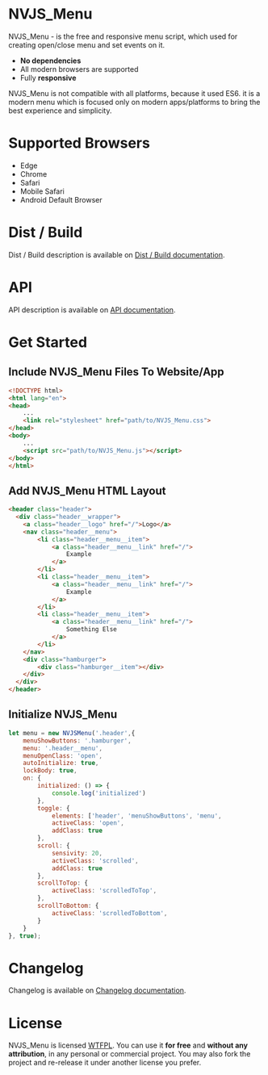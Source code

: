NVJS_Menu
==========

<!-- [![Greenkeeper badge](https://badges.greenkeeper.io/nolimits4web/Swiper.svg)](https://greenkeeper.io/) -->

NVJS_Menu - is the free and responsive menu script, which used for creating open/close menu and set events on it.

- **No dependencies**
- All modern browsers are supported
- Fully **responsive**

NVJS_Menu is not compatible with all platforms, because it used ES6. it is a modern menu which is focused only on modern apps/platforms to bring the best experience and simplicity.

<!-- _Read documentation in other languages:_
[_Русский_](documentation/README.ru-Ru.md) -->

# Supported Browsers

 - Edge
 - Chrome
 - Safari
 - Mobile Safari
 - Android Default Browser

# Dist / Build

Dist / Build description is available on [Dist / Build documentation](documentation/build.md).

# API

API description is available on [API documentation](documentation/api.md).



# Get Started

## Include NVJS_Menu Files To Website/App

```html
<!DOCTYPE html>
<html lang="en">
<head>
    ...
    <link rel="stylesheet" href="path/to/NVJS_Menu.css">
</head>
<body>
    ...
    <script src="path/to/NVJS_Menu.js"></script>
</body>
</html>
```


## Add NVJS_Menu HTML Layout

```html
<header class="header">
  <div class="header__wrapper">
    <a class="header__logo" href="/">Logo</a>
    <nav class="header__menu">
        <li class="header__menu__item">
            <a class="header__menu__link" href="/">
                Example 
            </a>
        </li>
        <li class="header__menu__item">
            <a class="header__menu__link" href="/">
                Example 
            </a>
        </li>
        <li class="header__menu__item">
            <a class="header__menu__link" href="/">
                Something Else 
            </a>
        </li>
    </nav>
    <div class="hamburger">
        <div class="hamburger__item"></div>
    </div>
  </div>
</header>
```

## Initialize NVJS_Menu

```js
let menu = new NVJSMenu('.header',{
	menuShowButtons: '.hamburger',
	menu: '.header__menu',
	menuOpenClass: 'open',
	autoInitialize: true,
	lockBody: true,
	on: {
		initialized: () => {
            console.log('initialized')
        },
		toggle: {
			elements: ['header', 'menuShowButtons', 'menu',
			activeClass: 'open',
			addClass: true
		},
		scroll: {
			sensivity: 20,
			activeClass: 'scrolled',
			addClass: true
		},
		scrollToTop: {
			activeClass: 'scrolledToTop',
		},
		scrollToBottom: {
			activeClass: 'scrolledToBottom',
		}
	}
}, true);
```


# Changelog

Changelog is available on [Changelog documentation](documentation/cangelog.md).


# License

 NVJS_Menu is licensed [WTFPL](http://www.wtfpl.net/about/). You can use it **for free** and **without any attribution**, in any personal or commercial project. You may also fork the project and re-release it under another license you prefer.